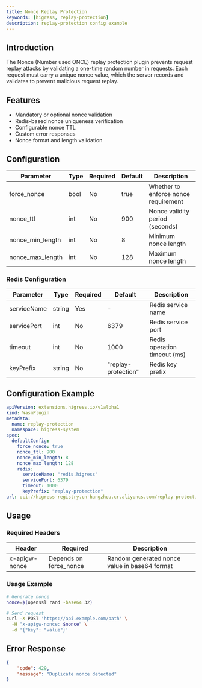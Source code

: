 ```yaml
---
title: Nonce Replay Protection 
keywords: [higress, replay-protection]
description: replay-protection config example
---
```



## Introduction

The Nonce (Number used ONCE) replay protection plugin prevents request replay attacks by validating a one-time random number in requests. Each request must carry a unique nonce value, which the server records and validates to prevent malicious request replay.

## Features

- Mandatory or optional nonce validation
- Redis-based nonce uniqueness verification
- Configurable nonce TTL
- Custom error responses
- Nonce format and length validation

## Configuration

| Parameter | Type | Required | Default | Description |
|-----------|------|----------|---------|-------------|
| force_nonce | bool | No | true | Whether to enforce nonce requirement |
| nonce_ttl | int | No | 900 | Nonce validity period (seconds) |
| nonce_min_length | int | No | 8 | Minimum nonce length |
| nonce_max_length | int | No | 128 | Maximum nonce length |

### Redis Configuration

| Parameter | Type | Required | Default | Description |
|-----------|------|----------|---------|-------------|
| serviceName | string | Yes | - | Redis service name |
| servicePort | int | No | 6379 | Redis service port |
| timeout | int | No | 1000 | Redis operation timeout (ms) |
| keyPrefix | string | No | "replay-protection" | Redis key prefix |

## Configuration Example

```yaml
apiVersion: extensions.higress.io/v1alpha1
kind: WasmPlugin
metadata:
  name: replay-protection
  namespace: higress-system
spec:
  defaultConfig:
    force_nonce: true
    nonce_ttl: 900
    nonce_min_length: 8
    nonce_max_length: 128
    redis:
      serviceName: "redis.higress"
      servicePort: 6379
      timeout: 1000
      keyPrefix: "replay-protection"
url: oci://higress-registry.cn-hangzhou.cr.aliyuncs.com/replay-protection:v1.0.0
```

## Usage

### Required Headers

| Header | Required | Description |
|--------|----------|-------------|
| x-apigw-nonce | Depends on force_nonce | Random generated nonce value in base64 format |

### Usage Example

```bash
# Generate nonce
nonce=$(openssl rand -base64 32)

# Send request
curl -X POST 'https://api.example.com/path' \
  -H "x-apigw-nonce: $nonce" \
  -d '{"key": "value"}'
```

## Error Response

```json
{
    "code": 429,
    "message": "Duplicate nonce detected"
}
```


